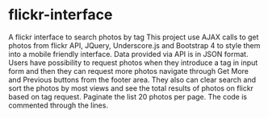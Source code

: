 # flickr-interface
A flickr interface to search photos by tag
This project use AJAX calls to get photos from flickr API, JQuery, Underscore.js and Bootstrap 4 to style them into a mobile friendly interface. Data provided via API is in JSON format.
Users have possibility to request photos when they introduce a tag in input form and then they can request more 
photos navigate through Get More and Previous buttons from the footer area.
They also can clear search and sort the photos by most views and see the total results of photos on flickr based on tag request.
Paginate the list 20 photos per page.
The code is commented through the lines.
